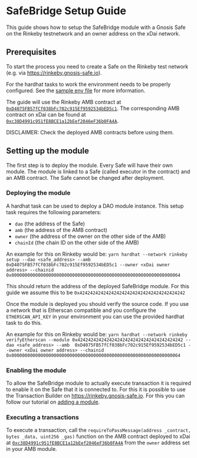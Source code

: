 # SafeBridge Setup Guide

This guide shows how to setup the SafeBridge module with a Gnosis Safe on the Rinkeby testnetwork and an owner address on the xDai network.

## Prerequisites

To start the process you need to create a Safe on the Rinkeby test network (e.g. via https://rinkeby.gnosis-safe.io).

For the hardhat tasks to work the environment needs to be properly configured. See the [sample env file](../.env.sample) for more information.

The guide will use the Rinkeby AMB contract at [`0xD4075FB57fCf038bFc702c915Ef9592534bED5c1`](https://rinkeby.etherscan.io/address/0xD4075FB57fCf038bFc702c915Ef9592534bED5c1#code). The corresponding AMB contract on xDai can be found at [`0xc38D4991c951fE8BCE1a12bEef2046eF36b0FA4A`](https://blockscout.com/poa/xdai/address/0xc38D4991c951fE8BCE1a12bEef2046eF36b0FA4A/contracts).

DISCLAIMER: Check the deployed AMB contracts before using them.

## Setting up the module

The first step is to deploy the module. Every Safe will have their own module. The module is linked to a Safe (called executor in the contract) and an AMB contract. The Safe cannot be changed after deployment.

### Deploying the module



A hardhat task can be used to deploy a DAO module instance. This setup task requires the following parameters:
- `dao` (the address of the Safe)
- `amb` (the address of the AMB contract)
- `owner` (the address of the owner on the other side of the AMB)
- `chainId` (the chain ID on the other side of the AMB)

An example for this on Rinkeby would be:
`yarn hardhat --network rinkeby setup --dao <safe_address> --amb  0xD4075FB57fCf038bFc702c915Ef9592534bED5c1 --owner <xDai owner address> --chainid 0x0000000000000000000000000000000000000000000000000000000000000064`

This should return the address of the deployed SafeBridge module. For this guide we assume this to be `0x4242424242424242424242424242424242424242`

Once the module is deployed you should verify the source code. If you use a network that is Etherscan compatible and you configure the `ETHERSCAN_API_KEY` in your environment you can use the provided hardhat task to do this.

An example for this on Rinkeby would be:
`yarn hardhat --network rinkeby verifyEtherscan --module 0x4242424242424242424242424242424242424242 --dao <safe_address> --amb  0xD4075FB57fCf038bFc702c915Ef9592534bED5c1 --owner <xDai owner address> --chainid 0x0000000000000000000000000000000000000000000000000000000000000064`

### Enabling the module

To allow the SafeBridge module to actually execute transaction it is required to enable it on the Safe that it is connected to. For this it is possible to use the Transaction Builder on https://rinkeby.gnosis-safe.io. For this you can follow our tutorial on [adding a module](https://help.gnosis-safe.io/en/articles/4934427-add-a-module).

### Executing a transactions

To execute a transaction, call the `requireToPassMessage(address _contract, bytes _data, uint256 _gas)` function on the AMB contract deployed to xDai at [`0xc38D4991c951fE8BCE1a12bEef2046eF36b0FA4A`](https://blockscout.com/poa/xdai/address/0xc38D4991c951fE8BCE1a12bEef2046eF36b0FA4A/contracts) from the `owner` address set in your AMB module.
